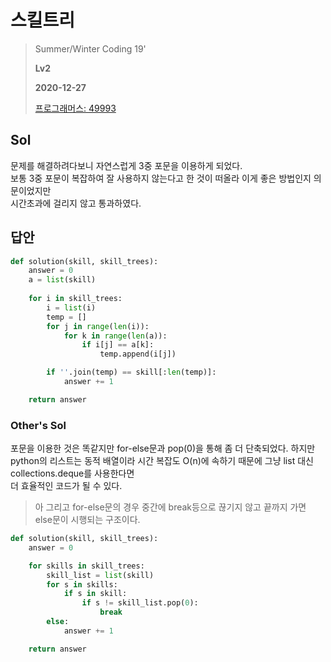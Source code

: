 # 스킬트리
> Summer/Winter Coding 19'
>
> **Lv2**
>
> **2020-12-27**
>
> [프로그래머스: 49993](https://programmers.co.kr/learn/courses/30/lessons/49993)


## Sol

문제를 해결하려다보니 자연스럽게 3중 포문을 이용하게 되었다.  
보통 3중 포문이 복잡하여 잘 사용하지 않는다고 한 것이 떠올라 이게 좋은 방법인지 의문이었지만  
시간초과에 걸리지 않고 통과하였다.  


## 답안
```python
def solution(skill, skill_trees):
    answer = 0
    a = list(skill)
    
    for i in skill_trees:
        i = list(i)
        temp = []
        for j in range(len(i)):
            for k in range(len(a)):
                if i[j] == a[k]:
                    temp.append(i[j])

        if ''.join(temp) == skill[:len(temp)]:
            answer += 1

    return answer
```


### Other's Sol

포문을 이용한 것은 똑같지만 for-else문과 pop(0)을 통해 좀 더 단축되었다.
하지만 python의 리스트는 동적 배열이라 시간 복잡도 O(n)에 속하기 때문에 그냥 list 대신 collections.deque를 사용한다면  
더 효율적인 코드가 될 수 있다.


> 아 그리고 for-else문의 경우 중간에 break등으로 끊기지 않고 끝까지 가면 else문이 시행되는 구조이다.


```python
def solution(skill, skill_trees):
    answer = 0

    for skills in skill_trees:
        skill_list = list(skill)
        for s in skills:
            if s in skill:
                if s != skill_list.pop(0):
                    break
        else:
            answer += 1

    return answer
```


